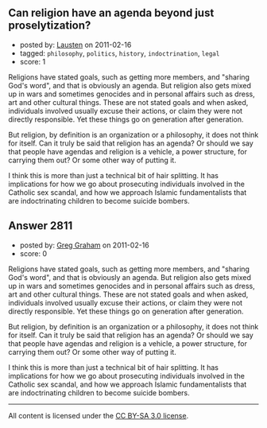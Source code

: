 ## Can religion have an agenda beyond just proselytization?

- posted by: [Lausten](https://stackexchange.com/users/-1/584-lausten) on 2011-02-16
- tagged: `philosophy`, `politics`, `history`, `indoctrination`, `legal`
- score: 1

Religions have stated goals, such as getting more members, and "sharing God's word", and that is obviously an agenda. But religion also gets mixed up in wars and sometimes genocides and in personal affairs such as dress, art and other cultural things. These are not stated goals and when asked, individuals involved usually excuse their actions, or claim they were not directly responsible. Yet these things go on generation after generation. 

But religion, by definition is an organization or a philosophy, it does not think for itself. Can it truly be said that religion has an agenda? Or should we say that people have agendas and religion is a vehicle, a power structure, for carrying them out? Or some other way of putting it.

I think this is more than just a technical bit of hair splitting. It has implications for how we go about prosecuting individuals involved in the Catholic sex scandal, and how we approach Islamic fundamentalists that are indoctrinating children to become suicide bombers. 


## Answer 2811

- posted by: [Greg Graham](https://stackexchange.com/users/-1/1035-greg-graham) on 2011-02-16
- score: 0

Religions have stated goals, such as getting more members, and "sharing God's word", and that is obviously an agenda. But religion also gets mixed up in wars and sometimes genocides and in personal affairs such as dress, art and other cultural things. These are not stated goals and when asked, individuals involved usually excuse their actions, or claim they were not directly responsible. Yet these things go on generation after generation. 

But religion, by definition is an organization or a philosophy, it does not think for itself. Can it truly be said that religion has an agenda? Or should we say that people have agendas and religion is a vehicle, a power structure, for carrying them out? Or some other way of putting it.

I think this is more than just a technical bit of hair splitting. It has implications for how we go about prosecuting individuals involved in the Catholic sex scandal, and how we approach Islamic fundamentalists that are indoctrinating children to become suicide bombers. 



---

All content is licensed under the [CC BY-SA 3.0 license](https://creativecommons.org/licenses/by-sa/3.0/).
